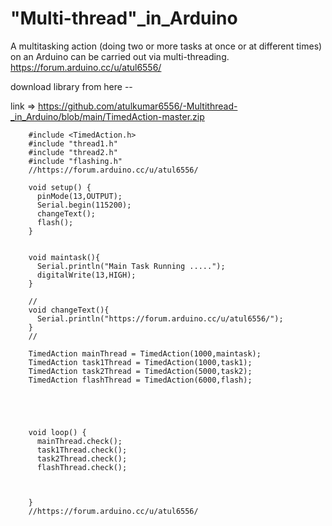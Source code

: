 # "Multi-thread"_in_Arduino
A multitasking action (doing two or more tasks at once or at different times) on an Arduino can be carried out via multi-threading.
https://forum.arduino.cc/u/atul6556/

download library from here --

link => https://github.com/atulkumar6556/-Multithread-_in_Arduino/blob/main/TimedAction-master.zip


        #include <TimedAction.h>
        #include "thread1.h"
        #include "thread2.h"
        #include "flashing.h"
        //https://forum.arduino.cc/u/atul6556/

        void setup() {
          pinMode(13,OUTPUT);
          Serial.begin(115200);
          changeText();
          flash();
        }


        void maintask(){
          Serial.println("Main Task Running .....");
          digitalWrite(13,HIGH);
        }

        //
        void changeText(){  
          Serial.println("https://forum.arduino.cc/u/atul6556/");
        }
        //

        TimedAction mainThread = TimedAction(1000,maintask);
        TimedAction task1Thread = TimedAction(1000,task1);
        TimedAction task2Thread = TimedAction(5000,task2);
        TimedAction flashThread = TimedAction(6000,flash);





        void loop() {
          mainThread.check();
          task1Thread.check();
          task2Thread.check();
          flashThread.check();



        }
        //https://forum.arduino.cc/u/atul6556/

            

